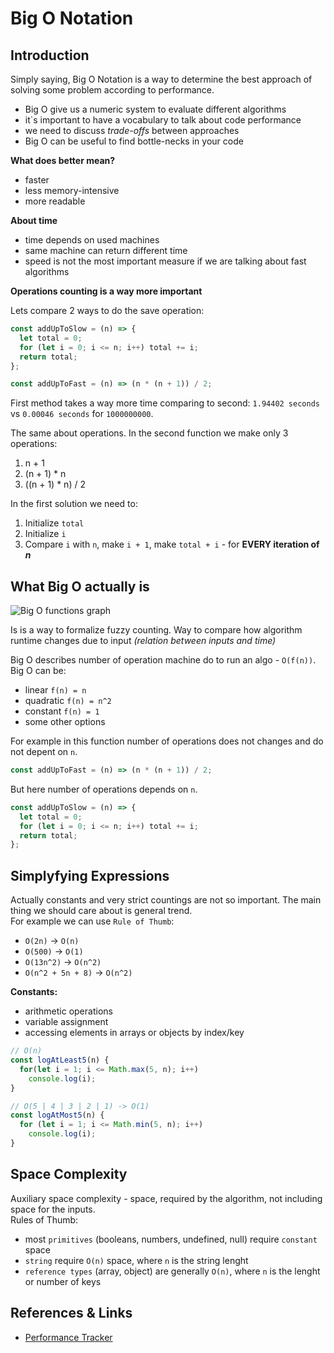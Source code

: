 # Big O Notation

## Introduction

Simply saying, Big O Notation is a way to determine the best approach of solving some problem according to performance.

- Big O give us a numeric system to evaluate different algorithms
- it`s important to have a vocabulary to talk about code performance
- we need to discuss _trade-offs_ between approaches
- Big O can be useful to find bottle-necks in your code

**What does better mean?**

- faster
- less memory-intensive
- more readable

**About time**

- time depends on used machines
- same machine can return different time
- speed is not the most important measure if we are talking about fast algorithms

**Operations counting is a way more important**

Lets compare 2 ways to do the save operation:

```js
const addUpToSlow = (n) => {
  let total = 0;
  for (let i = 0; i <= n; i++) total += i;
  return total;
};

const addUpToFast = (n) => (n * (n + 1)) / 2;
```

First method takes a way more time comparing to second: `1.94402 seconds` vs `0.00046 seconds` for `1000000000`.

The same about operations. In the second function we make only 3 operations:

1. n + 1
2. (n + 1) \* n
3. ((n + 1) \* n) / 2

In the first solution we need to:

1. Initialize `total`
2. Initialize `i`
3. Compare `i` with `n`, make `i + 1`, make `total + i` - for **EVERY iteration of _n_**

## What Big O actually is

![Big O functions graph](../_images/big-o-notation.jpg)

Is is a way to formalize fuzzy counting. Way to compare how algorithm runtime changes due to input _(relation between inputs and time)_

Big O describes number of operation machine do to run an algo - `O(f(n))`.  
Big O can be:

- linear `f(n) = n`
- quadratic `f(n) = n^2`
- constant `f(n) = 1`
- some other options

For example in this function number of operations does not changes and do not depent on `n`.

```js
const addUpToFast = (n) => (n * (n + 1)) / 2;
```

But here number of operations depends on `n`.

```js
const addUpToSlow = (n) => {
  let total = 0;
  for (let i = 0; i <= n; i++) total += i;
  return total;
};
```

## Simplyfying Expressions

Actually constants and very strict countings are not so important. The main thing we should care about is general trend.  
For example we can use `Rule of Thumb`:

- `O(2n)` -> `O(n)`
- `O(500)` -> `O(1)`
- `O(13n^2)` -> `O(n^2)`
- `O(n^2 + 5n + 8)` -> `O(n^2)`

**Constants:**

- arithmetic operations
- variable assignment
- accessing elements in arrays or objects by index/key

```js
// O(n)
const logAtLeast5(n) {
  for(let i = 1; i <= Math.max(5, n); i++)
    console.log(i);
}

// O(5 | 4 | 3 | 2 | 1) -> O(1)
const logAtMost5(n) {
  for (let i = 1; i <= Math.min(5, n); i++)
    console.log(i);
}
```

## Space Complexity

Auxiliary space complexity - space, required by the algorithm, not including space for the inputs.  
Rules of Thumb:

- most `primitives` (booleans, numbers, undefined, null) require `constant` space
- `string` require `O(n)` space, where `n` is the string lenght
- `reference types` (array, object) are generally `O(n)`, where `n` is the lenght or number of keys

## References & Links

- [Performance Tracker](https://rithmschool.github.io/function-timer-demo/)
